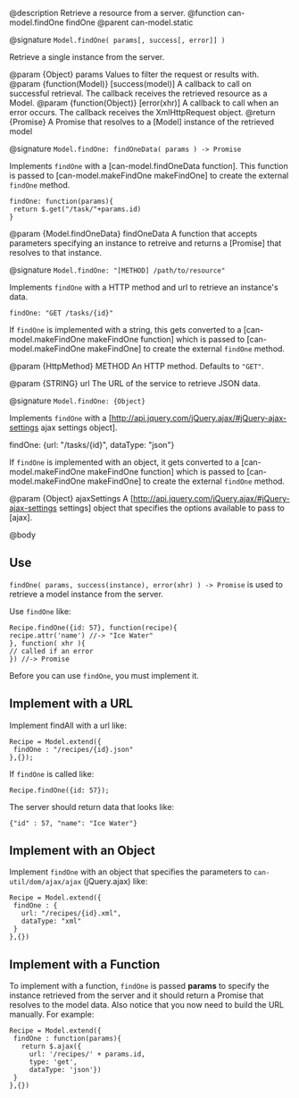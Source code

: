 
@description Retrieve a resource from a server.
@function can-model.findOne findOne
@parent can-model.static

@signature `Model.findOne( params[, success[, error]] )`

Retrieve a single instance from the server.

@param {Object} params Values to filter the request or results with.
@param {function(Model)} [success(model)] A callback to call on successful retrieval. The callback receives
the retrieved resource as a Model.
@param {function(Object)} [error(xhr)] A callback to call when an error occurs. The callback receives the
XmlHttpRequest object.
@return {Promise} A Promise that resolves to a [Model] instance of the retrieved model

@signature `Model.findOne: findOneData( params ) -> Promise`

Implements `findOne` with a [can-model.findOneData function]. This function
is passed to [can-model.makeFindOne makeFindOne] to create the external
`findOne` method.

```
findOne: function(params){
 return $.get("/task/"+params.id)
}
```

@param {Model.findOneData} findOneData A function that accepts parameters
specifying an instance to retreive and returns a [Promise]
that resolves to that instance.

@signature `Model.findOne: "[METHOD] /path/to/resource"`

Implements `findOne` with a HTTP method and url to retrieve an instance's data.

```
findOne: "GET /tasks/{id}"
```

If `findOne` is implemented with a string, this gets converted to
a [can-model.makeFindOne makeFindOne function]
which is passed to [can-model.makeFindOne makeFindOne] to create the external
`findOne` method.

@param {HttpMethod} METHOD An HTTP method. Defaults to `"GET"`.

@param {STRING} url The URL of the service to retrieve JSON data.

@signature `Model.findOne: {Object}`

Implements `findOne` with a [http://api.jquery.com/jQuery.ajax/#jQuery-ajax-settings ajax settings object].

   findOne: {url: "/tasks/{id}", dataType: "json"}

If `findOne` is implemented with an object, it gets converted to
a [can-model.makeFindOne makeFindOne function]
which is passed to [can-model.makeFindOne makeFindOne] to create the external
`findOne` method.

@param {Object} ajaxSettings A [http://api.jquery.com/jQuery.ajax/#jQuery-ajax-settings settings] object that
specifies the options available to pass to [ajax].

@body

## Use

`findOne( params, success(instance), error(xhr) ) -> Promise` is used to retrieve a model
instance from the server.

Use `findOne` like:

```
Recipe.findOne({id: 57}, function(recipe){
recipe.attr('name') //-> "Ice Water"
}, function( xhr ){
// called if an error
}) //-> Promise
```

Before you can use `findOne`, you must implement it.

## Implement with a URL

Implement findAll with a url like:

```
Recipe = Model.extend({
 findOne : "/recipes/{id}.json"
},{});
```


If `findOne` is called like:

```
Recipe.findOne({id: 57});
```

The server should return data that looks like:

```
{"id" : 57, "name": "Ice Water"}
```

## Implement with an Object

Implement `findOne` with an object that specifies the parameters to
`can-util/dom/ajax/ajax` (jQuery.ajax) like:

```
Recipe = Model.extend({
 findOne : {
   url: "/recipes/{id}.xml",
   dataType: "xml"
 }
},{})
```

## Implement with a Function

To implement with a function, `findOne` is passed __params__ to specify
the instance retrieved from the server and it should return a
Promise that resolves to the model data.  Also notice that you now need to
build the URL manually. For example:

```
Recipe = Model.extend({
 findOne : function(params){
   return $.ajax({
     url: '/recipes/' + params.id,
     type: 'get',
     dataType: 'json'})
 }
},{})
```
